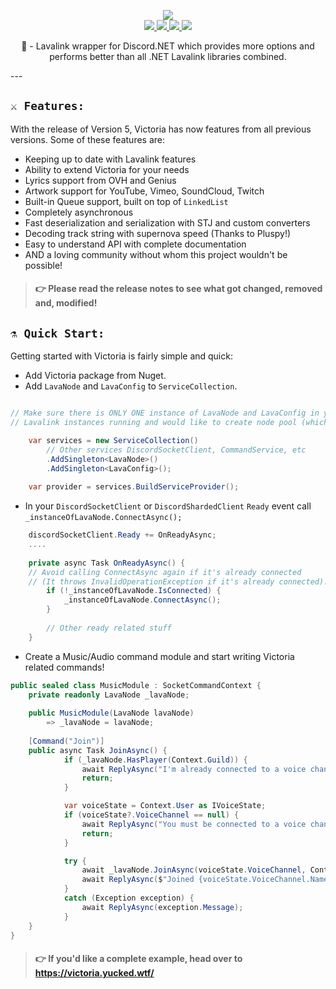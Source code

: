 <p align="center">
	<img src="https://i.imgur.com/OibdkEz.png" />
	</br>
	<a href="https://discord.gg/ZJaVXK8">
		<img src="https://img.shields.io/badge/Discord-Support-%237289DA.svg?logo=discord&style=for-the-badge&logoWidth=30&labelColor=0d0d0d" />
	</a>
	<a href="https://github.com/Yucked/Victoria/actions">
		<img src="https://img.shields.io/github/workflow/status/Yucked/Victoria/.NET%20Core%20Workflow?label=BUILD%20STATUS&logo=github&style=for-the-badge&logoWidth=30&color=181717" />
	</a>
	<a href="https://www.nuget.org/packages/Victoria/">
		<img src="https://img.shields.io/nuget/dt/Victoria.svg?label=Downloads&logo=nuget&style=for-the-badge&logoWidth=30&labelColor=0d0d0d" />
	</a>
	<a href="https://keybase.io/VYSN">
	    <img src="https://img.shields.io/keybase/xlm/VYSN?color=ff6c3b&label=XLM&logo=Keybase&style=for-the-badge&logoWidth=30" />
	</a>
	<p align="center">
	     🌋 - Lavalink wrapper for Discord.NET which provides more options and performs better than all .NET Lavalink libraries combined.
  </p>
</p>
---

## `⚔️ Features:`
With the release of Version 5, Victoria has now features from all previous versions. Some of these features are:
- Keeping up to date with Lavalink features
- Ability to extend Victoria for your needs
- Lyrics support from OVH and Genius
- Artwork support for YouTube, Vimeo, SoundCloud, Twitch
- Built-in Queue support, built on top of `LinkedList`
- Completely asynchronous
- Fast deserialization and serialization with STJ and custom converters
- Decoding track string with supernova speed (Thanks to Pluspy!)
- Easy to understand API with complete documentation
- AND a loving community without whom this project wouldn't be possible!

> #### 👉 Please read the release notes to see what got changed, removed and, modified!

## `⚗️ Quick Start:`
Getting started with Victoria is fairly simple and quick:
- Add Victoria package from Nuget.
- Add `LavaNode` and `LavaConfig` to `ServiceCollection`.
```cs

// Make sure there is ONLY ONE instance of LavaNode and LavaConfig in your program unless you have several
// Lavalink instances running and would like to create node pool (which majority of the users don't).

	var services = new ServiceCollection()
		// Other services DiscordSocketClient, CommandService, etc
		.AddSingleton<LavaNode>()
		.AddSingleton<LavaConfig>();
		
	var provider = services.BuildServiceProvider();
```
- In your `DiscordSocketClient` or `DiscordShardedClient` `Ready` event call `_instanceOfLavaNode.ConnectAsync();`
```cs
	discordSocketClient.Ready += OnReadyAsync;
	....
	
	private async Task OnReadyAsync() {
	// Avoid calling ConnectAsync again if it's already connected 
	// (It throws InvalidOperationException if it's already connected).
		if (!_instanceOfLavaNode.IsConnected) {
			_instanceOfLavaNode.ConnectAsync();
		}
		
		// Other ready related stuff
	}
```
- Create a Music/Audio command module and start writing Victoria related commands!
```cs
public sealed class MusicModule : SocketCommandContext {
	private readonly LavaNode _lavaNode;
	
	public MusicModule(LavaNode lavaNode)
		=> _lavaNode = lavaNode;
		
	[Command("Join")]
	public async Task JoinAsync() {	
            if (_lavaNode.HasPlayer(Context.Guild)) {
                await ReplyAsync("I'm already connected to a voice channel!");
                return;
            }

            var voiceState = Context.User as IVoiceState;
            if (voiceState?.VoiceChannel == null) {
                await ReplyAsync("You must be connected to a voice channel!");
                return;
            }

            try {
                await _lavaNode.JoinAsync(voiceState.VoiceChannel, Context.Channel as ITextChannel);
                await ReplyAsync($"Joined {voiceState.VoiceChannel.Name}!");
            }
            catch (Exception exception) {
                await ReplyAsync(exception.Message);
            }
	}
}
```
> #### 👉 If you'd like a complete example, head over to https://victoria.yucked.wtf/
